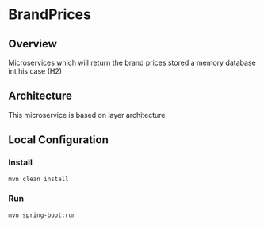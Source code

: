 # BrandPrices

## Overview

Microservices which will return the brand prices stored a memory database
int his case (H2)

## Architecture

This microservice is based on layer architecture

## Local Configuration

### Install
```
mvn clean install
```

### Run
```
mvn spring-boot:run
```
